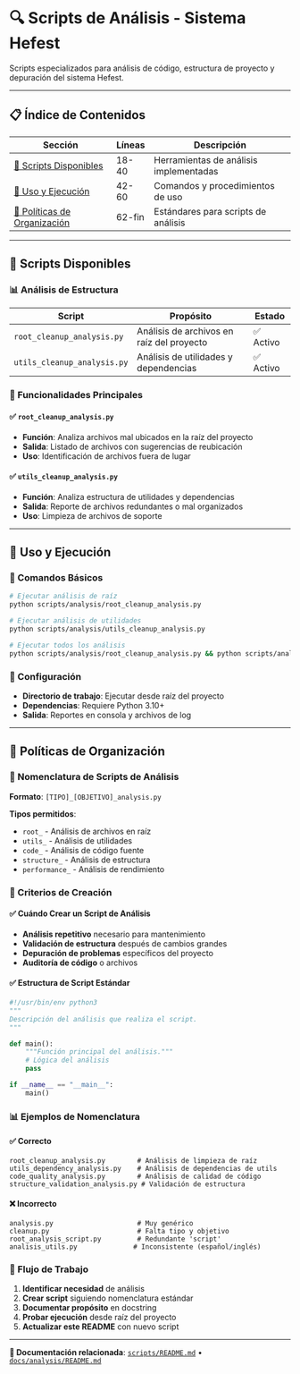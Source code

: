 # 🔍 Scripts de Análisis - Sistema Hefest

Scripts especializados para análisis de código, estructura de proyecto y depuración del sistema Hefest.

---

## 📋 Índice de Contenidos

| Sección | Líneas | Descripción |
|---------|--------|-------------|
| [🔧 Scripts Disponibles](#-scripts-disponibles) | 18-40 | Herramientas de análisis implementadas |
| [🚀 Uso y Ejecución](#-uso-y-ejecución) | 42-60 | Comandos y procedimientos de uso |
| [📁 Políticas de Organización](#-políticas-de-organización) | 62-fin | Estándares para scripts de análisis |

---

## 🔧 Scripts Disponibles

### 📊 Análisis de Estructura

| Script | Propósito | Estado |
|--------|-----------|--------|
| `root_cleanup_analysis.py` | Análisis de archivos en raíz del proyecto | ✅ Activo |
| `utils_cleanup_analysis.py` | Análisis de utilidades y dependencias | ✅ Activo |

### 🎯 Funcionalidades Principales

#### ✅ `root_cleanup_analysis.py`
- **Función**: Analiza archivos mal ubicados en la raíz del proyecto
- **Salida**: Listado de archivos con sugerencias de reubicación
- **Uso**: Identificación de archivos fuera de lugar

#### ✅ `utils_cleanup_analysis.py`
- **Función**: Analiza estructura de utilidades y dependencias
- **Salida**: Reporte de archivos redundantes o mal organizados
- **Uso**: Limpieza de archivos de soporte

---

## 🚀 Uso y Ejecución

### 📝 Comandos Básicos

```bash
# Ejecutar análisis de raíz
python scripts/analysis/root_cleanup_analysis.py

# Ejecutar análisis de utilidades
python scripts/analysis/utils_cleanup_analysis.py

# Ejecutar todos los análisis
python scripts/analysis/root_cleanup_analysis.py && python scripts/analysis/utils_cleanup_analysis.py
```

### 🔧 Configuración

- **Directorio de trabajo**: Ejecutar desde raíz del proyecto
- **Dependencias**: Requiere Python 3.10+
- **Salida**: Reportes en consola y archivos de log

---

## 📁 Políticas de Organización

### 📝 Nomenclatura de Scripts de Análisis

**Formato**: `[TIPO]_[OBJETIVO]_analysis.py`

**Tipos permitidos**:
- `root_` - Análisis de archivos en raíz
- `utils_` - Análisis de utilidades
- `code_` - Análisis de código fuente
- `structure_` - Análisis de estructura
- `performance_` - Análisis de rendimiento

### 🎯 Criterios de Creación

#### ✅ Cuándo Crear un Script de Análisis
- **Análisis repetitivo** necesario para mantenimiento
- **Validación de estructura** después de cambios grandes
- **Depuración de problemas** específicos del proyecto
- **Auditoría de código** o archivos

#### ✅ Estructura de Script Estándar
```python
#!/usr/bin/env python3
"""
Descripción del análisis que realiza el script.
"""

def main():
    """Función principal del análisis."""
    # Lógica del análisis
    pass

if __name__ == "__main__":
    main()
```

### 📊 Ejemplos de Nomenclatura

#### ✅ Correcto
```
root_cleanup_analysis.py        # Análisis de limpieza de raíz
utils_dependency_analysis.py    # Análisis de dependencias de utils
code_quality_analysis.py        # Análisis de calidad de código
structure_validation_analysis.py # Validación de estructura
```

#### ❌ Incorrecto
```
analysis.py                     # Muy genérico
cleanup.py                      # Falta tipo y objetivo
root_analysis_script.py         # Redundante 'script'
analisis_utils.py              # Inconsistente (español/inglés)
```

### 🔄 Flujo de Trabajo

1. **Identificar necesidad** de análisis
2. **Crear script** siguiendo nomenclatura estándar
3. **Documentar propósito** en docstring
4. **Probar ejecución** desde raíz del proyecto
5. **Actualizar este README** con nuevo script

---

**📖 Documentación relacionada**: [`scripts/README.md`](../README.md) • [`docs/analysis/README.md`](../../docs/analysis/README.md)
